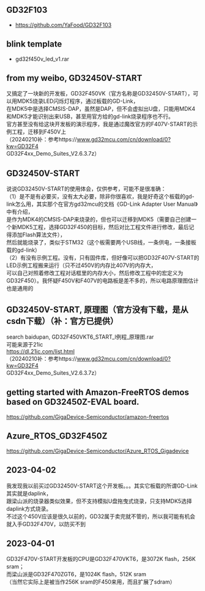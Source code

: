 ## GD32F103  
* https://github.com/YaFood/GD32F103  

## blink template  
* gd32f450v_led_v1.rar  

## from my weibo, GD32450V-START  
又搞定了一块新的开发板，GD32F450VK（官方名称是GD32450V-START），可以用MDK5烧录LED闪烁灯程序，通过板载的GD-Link，  
在MDK5中是选择CMSIS-DAP，虽然是DAP，但不会虚拟出U盘，只能用MDK4和MDK5才能识别出来USB，甚至用官方给的gd-link烧录程序也不行。  
官方甚至没有给这块开发板的演示程序，我是通过魔改官方的F407V-START的示例工程，迁移到F450V上  
（20240210补：参考https://www.gd32mcu.com/cn/download/0?kw=GD32F4  
GD32F4xx_Demo_Suites_V2.6.3.7z）

## GD32450V-START  
说说GD32450V-START的使用体会，仅供参考，可能不是很准确：  
（1）是不是有必要买，没有太大必要，除非你很喜欢，我是好奇这个板载的gd-link怎么用，其实那个在官方gd32mcu的文档《GD-Link Adapter User Manual》中有介绍，  
是作为MDK4的CMSIS-DAP来烧录的，但也可以迁移到MDK5（需要自己创建一个新MDK5工程，选择GD32F450的目标，然后对比工程文件进行修改，最后记得添加Flash算法文件），  
然后就能烧录了，类似于STM32（这个板需要两个USB线，一条供电，一条接板载的gd-link）  
（2）有没有示例工程。没有，只有固件库，但好像可以把GD32F407V-START的LED示例工程搬来运行（只不过450V的内存比407V的内存大，   
可以自己对照着修改工程对话框里的内存大小，然后修改工程中的宏定义为GD32F450）。我怀疑F450V和F407V的电路板是差不多的，所以电路原理图估计也是通用的    

## GD32450V-START, 原理图（官方没有下载，是从csdn下载）（补：官方已提供） 
search baidupan, GD32F450VKT6_START_l例程_原理图.rar  
可能来源于21ic  
https://dl.21ic.com/list.html  
（20240210补：参考https://www.gd32mcu.com/cn/download/0?kw=GD32F4  
GD32F4xx_Demo_Suites_V2.6.3.7z）

## getting started with Amazon-FreeRTOS demos based on GD32450Z-EVAL board.  
https://github.com/GigaDevice-Semiconductor/amazon-freertos  

## Azure_RTOS_GD32F450Z  
https://github.com/GigaDevice-Semiconductor/Azure_RTOS_Gigadevice  

## 2023-04-02  
我发现我以前买过GD32450V-START这个开发板。。。其实它板载的所谓GD-Link其实就是daplink，  
跟梁山派的烧录器类似效果，但不支持模拟U盘拖曳式烧录，只支持MDK5选择daplink方式烧录。  
不过这个450V应该是很久以前的，GD32属于卖完就不管的，所以我可能有机会就入手GD32F470V，以防买不到  

## 2023-04-01  
GD32F470V-START开发板的CPU是GD32F470VKT6，是3072K flash，256K sram；  
而梁山派是GD32F470ZGT6，是1024K flash，512K sram  
（当然它实际上是被当作256K sram的F450来用，而且扩展了sdram）  
